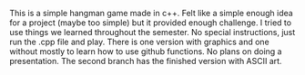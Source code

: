 This is a simple hangman game made in c++. Felt like a simple enough idea for a project (maybe too simple) but it provided enough challenge. 
I tried to use things we learned throughout the semester.
No special instructions, just run the .cpp file and play. There is one version with graphics and one without mostly to learn how to use github functions. No plans on doing a presentation. The second branch has the finished version with ASCII art.
